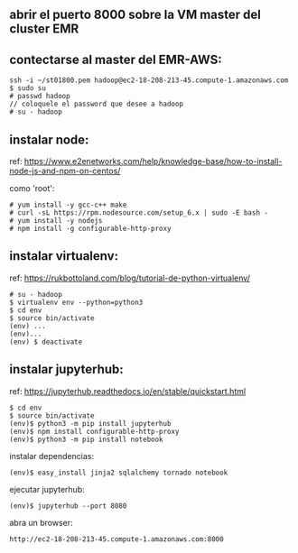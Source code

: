 ## abrir el puerto 8000 sobre la VM master del cluster EMR 

## contectarse al master del EMR-AWS:

    ssh -i ~/st01800.pem hadoop@ec2-18-208-213-45.compute-1.amazonaws.com
    $ sudo su
    # passwd hadoop
    // coloquele el password que desee a hadoop
    # su - hadoop

## instalar node:

ref: https://www.e2enetworks.com/help/knowledge-base/how-to-install-node-js-and-npm-on-centos/

como 'root':

    # yum install -y gcc-c++ make
    # curl -sL https://rpm.nodesource.com/setup_6.x | sudo -E bash -
    # yum install -y nodejs
    # npm install -g configurable-http-proxy


## instalar virtualenv:

ref: https://rukbottoland.com/blog/tutorial-de-python-virtualenv/

    # su - hadoop
    $ virtualenv env --python=python3
    $ cd env
    $ source bin/activate
    (env) ...
    (env)...
    (env) $ deactivate

## instalar jupyterhub:
ref: https://jupyterhub.readthedocs.io/en/stable/quickstart.html

    $ cd env
    $ source bin/activate
    (env)$ python3 -m pip install jupyterhub
    (env)$ npm install configurable-http-proxy
    (env)$ python3 -m pip install notebook

instalar dependencias: 

    (env)$ easy_install jinja2 sqlalchemy tornado notebook 

ejecutar jupyterhub:

    (env)$ jupyterhub --port 8080

abra un browser:

    http://ec2-18-208-213-45.compute-1.amazonaws.com:8000
